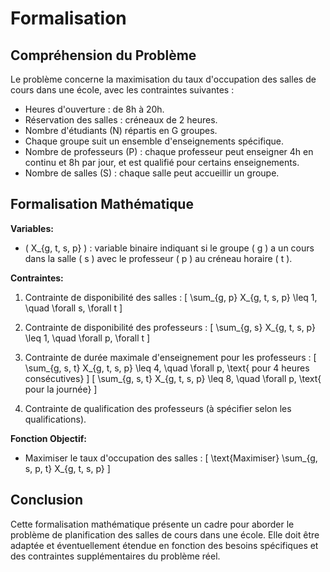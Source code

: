 # Formalisation

## Compréhension du Problème

Le problème concerne la maximisation du taux d'occupation des salles de cours dans une école, avec les contraintes suivantes :
- Heures d'ouverture : de 8h à 20h.
- Réservation des salles : créneaux de 2 heures.
- Nombre d'étudiants (N) répartis en G groupes.
- Chaque groupe suit un ensemble d'enseignements spécifique.
- Nombre de professeurs (P) : chaque professeur peut enseigner 4h en continu et 8h par jour, et est qualifié pour certains enseignements.
- Nombre de salles (S) : chaque salle peut accueillir un groupe.

## Formalisation Mathématique

**Variables:**
- \( X_{g, t, s, p} \) : variable binaire indiquant si le groupe \( g \) a un cours dans la salle \( s \) avec le professeur \( p \) au créneau horaire \( t \).

**Contraintes:**
1. Contrainte de disponibilité des salles :
   \[ \sum_{g, p} X_{g, t, s, p} \leq 1, \quad \forall s, \forall t \]

2. Contrainte de disponibilité des professeurs :
   \[ \sum_{g, s} X_{g, t, s, p} \leq 1, \quad \forall p, \forall t \]

3. Contrainte de durée maximale d'enseignement pour les professeurs :
   \[ \sum_{g, s, t} X_{g, t, s, p} \leq 4, \quad \forall p, \text{ pour 4 heures consécutives} \]
   \[ \sum_{g, s, t} X_{g, t, s, p} \leq 8, \quad \forall p, \text{ pour la journée} \]

4. Contrainte de qualification des professeurs (à spécifier selon les qualifications).

**Fonction Objectif:**
- Maximiser le taux d'occupation des salles :
  \[ \text{Maximiser} \sum_{g, s, p, t} X_{g, t, s, p} \]

## Conclusion

Cette formalisation mathématique présente un cadre pour aborder le problème de planification des salles de cours dans une école. Elle doit être adaptée et éventuellement étendue en fonction des besoins spécifiques et des contraintes supplémentaires du problème réel.
